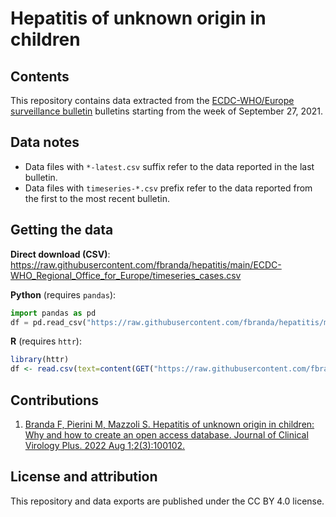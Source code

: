 # Hepatitis of unknown origin in children

## Contents

This repository contains data extracted from the [ECDC-WHO/Europe surveillance bulletin](https://www.ecdc.europa.eu/en/hepatitis/joint-weekly-hepatitis-unknown-origin-children-surveillance-bulletin) bulletins starting from the week of September 27, 2021.

## Data notes

- Data files with `*-latest.csv` suffix refer to the data reported in the last bulletin. 
- Data files with `timeseries-*.csv` prefix refer to the data reported from the first to the most recent bulletin. 

## Getting the data

**Direct download (CSV)**: https://raw.githubusercontent.com/fbranda/hepatitis/main/ECDC-WHO_Regional_Office_for_Europe/timeseries_cases.csv

**Python** (requires `pandas`):
```python
import pandas as pd
df = pd.read_csv("https://raw.githubusercontent.com/fbranda/hepatitis/main/ECDC-WHO_Regional_Office_for_Europe/timeseries_cases.csv")
```

**R** (requires `httr`):
```r
library(httr)
df <- read.csv(text=content(GET("https://raw.githubusercontent.com/fbranda/hepatitis/main/ECDC-WHO_Regional_Office_for_Europe/timeseries_cases.csv")))
```

## Contributions
1) [Branda F, Pierini M, Mazzoli S. Hepatitis of unknown origin in children: Why and how to create an open access database. Journal of Clinical Virology Plus. 2022 Aug 1;2(3):100102.](https://www.sciencedirect.com/science/article/pii/S2667038022000412?via%3Dihub)

## License and attribution

This repository and data exports are published under the CC BY 4.0 license.




